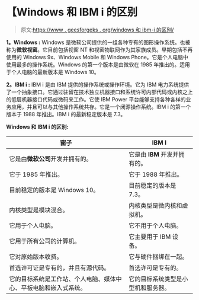 # 【Windows 和 IBM i 的区别

> 原文:[https://www . geesforgeks . org/windows 和 ibm-i 的区别/](https://www.geeksforgeeks.org/difference-between-windows-and-ibm-i/)

**1。Windows :**
Windows 是微软公司提供的一组各种专有的图形操作系统。也被称为**微软视窗**。它目前包括视窗 NT 和视窗物联网作为其家族成员。早期包括不再使用的 Windows 9x、Windows Mobile 和 Windows Phone。它是个人电脑中使用最多的操作系统。Windows 的第一个版本是由微软在 1985 年推出的。适用于个人电脑的最新版本是 Windows 10。

**2。IBM i :**
IBM i 是由 IBM 提供的操作系统或操作环境。它为 IBM 电力系统提供了一个抽象接口。它通过驻留在技术独立机器接口和系统许可内部代码或内核之上的低层机器接口代码或微码来工作。它使 IBM Power 平台能够支持各种各样的业务应用，并且可以与其他操作系统共存。它是一个闭源操作系统。IBM i 的第一个版本于 1988 年推出。IBM i 的最新稳定版本是 7.3。

**Windows 和 IBM i 的区别:**

<center>

| 窗子 | IBM I |
| --- | --- |
| 它是由**微软公司**开发并拥有的。 | 它是由 **IBM** 开发并拥有的。 |
| 它于 1985 年推出。 | 它于 1988 年推出。 |
| 目前稳定的版本是 Windows 10。 | 目前稳定的版本是 7.3。 |
| 内核类型是模块混合。 | 内核类型是微内核和虚拟机。 |
| 它用于个人电脑。 | 它不用于个人电脑。 |
| 它用于所有公司的计算机。 | 它主要用于 IBM 设备。 |
| 它对原始版本收费。 | 它与硬件捆绑在一起。 |
| 首选许可证是专有的，并且有源代码。 | 首选许可是专有的。 |
| 它的目标系统是工作站、个人电脑、媒体中心、平板电脑和嵌入式系统。 | 它的目标系统类型是小型机和服务器。 |

</center>